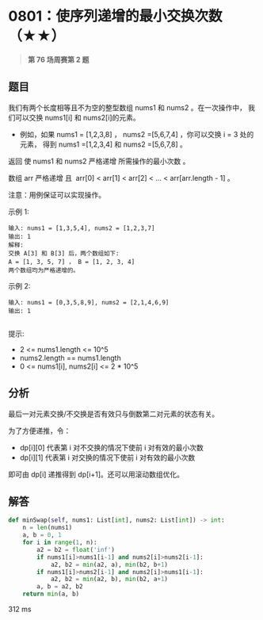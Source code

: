 # 0801：使序列递增的最小交换次数（★★）


> **第 76 场周赛第 2 题**

## 题目

我们有两个长度相等且不为空的整型数组 nums1 和 nums2 。在一次操作中，
我们可以交换 nums1[i] 和 nums2[i]的元素。
- 例如，如果 nums1 = [1,2,3,8] ， nums2 =[5,6,7,4] ，你可以交换 i = 3 处的元素，
得到 nums1 =[1,2,3,4] 和 nums2 =[5,6,7,8] 。

返回 使 nums1 和 nums2 严格递增 所需操作的最小次数 。

数组 arr 严格递增 且  arr[0] < arr[1] < arr[2] < ... < arr[arr.length - 1] 。

注意：用例保证可以实现操作。
 

示例 1:

    输入: nums1 = [1,3,5,4], nums2 = [1,2,3,7]
    输出: 1
    解释: 
    交换 A[3] 和 B[3] 后，两个数组如下:
    A = [1, 3, 5, 7] ， B = [1, 2, 3, 4]
    两个数组均为严格递增的。
示例 2:

    输入: nums1 = [0,3,5,8,9], nums2 = [2,1,4,6,9]
    输出: 1
     

提示:
- 2 <= nums1.length <= 10^5
- nums2.length == nums1.length
- 0 <= nums1[i], nums2[i] <= 2 * 10^5



## 分析

最后一对元素交换/不交换是否有效只与倒数第二对元素的状态有关。

为了方便递推，令：
- dp[i][0] 代表第 i 对不交换的情况下使前 i 对有效的最小次数
- dp[i][1] 代表第 i 对交换的情况下使前 i 对有效的最小次数

即可由 dp[i] 递推得到 dp[i+1]。还可以用滚动数组优化。

## 解答

```python
def minSwap(self, nums1: List[int], nums2: List[int]) -> int:
    n = len(nums1)
    a, b = 0, 1
    for i in range(1, n):
        a2 = b2 = float('inf')
        if nums1[i]>nums1[i-1] and nums2[i]>nums2[i-1]:
            a2, b2 = min(a2, a), min(b2, b+1)
        if nums1[i]>nums2[i-1] and nums2[i]>nums1[i-1]:
            a2, b2 = min(a2, b), min(b2, a+1)
        a, b = a2, b2
    return min(a, b)
```
312 ms

